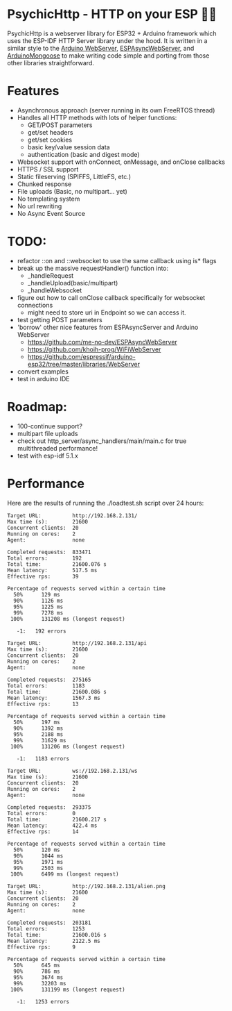 # PsychicHttp - HTTP on your ESP 🧙🔮

PsychicHttp is a webserver library for ESP32 + Arduino framework which uses the ESP-IDF HTTP Server library under the hood.  It is written in a similar style to the [Arduino WebServer](https://github.com/espressif/arduino-esp32/tree/master/libraries/WebServer), [ESPAsyncWebServer](https://github.com/me-no-dev/ESPAsyncWebServer), and [ArduinoMongoose](https://github.com/jeremypoulter/ArduinoMongoose) to make writing code simple and porting from those other libraries straightforward.

# Features

* Asynchronous approach (server running in its own FreeRTOS thread)
* Handles all HTTP methods with lots of helper functions:
    * GET/POST parameters
    * get/set headers
    * get/set cookies
    * basic key/value session data
    * authentication (basic and digest mode)
* Websocket support with onConnect, onMessage, and onClose callbacks
* HTTPS / SSL support
* Static fileserving (SPIFFS, LittleFS, etc.)
* Chunked response
* File uploads (Basic, no multipart... yet)
* No templating system
* No url rewriting
* No Async Event Source

# TODO:

* refactor ::on and ::websocket to use the same callback using is* flags
* break up the massive requestHandler() function into:
  * _handleRequest
  * _handleUpload(basic/multipart)
  * _handleWebsocket
* figure out how to call onClose callback specifically for websocket connections
  * might need to store uri in Endpoint so we can access it.
* test getting POST parameters
* 'borrow' other nice features from ESPAsyncServer and Arduino WebServer
    * https://github.com/me-no-dev/ESPAsyncWebServer
    * https://github.com/khoih-prog/WiFiWebServer
    * https://github.com/espressif/arduino-esp32/tree/master/libraries/WebServer
* convert examples
* test in arduino IDE

# Roadmap:

* 100-continue support?
* multipart file uploads
* check out http_server/async_handlers/main/main.c for true multithreaded performance!
* test with esp-idf 5.1.x

# Performance

Here are the results of running the ./loadtest.sh script over 24 hours:

```
Target URL:          http://192.168.2.131/
Max time (s):        21600
Concurrent clients:  20
Running on cores:    2
Agent:               none

Completed requests:  833471
Total errors:        192
Total time:          21600.076 s
Mean latency:        517.5 ms
Effective rps:       39

Percentage of requests served within a certain time
  50%      129 ms
  90%      1126 ms
  95%      1225 ms
  99%      7278 ms
 100%      131208 ms (longest request)

   -1:   192 errors

Target URL:          http://192.168.2.131/api
Max time (s):        21600
Concurrent clients:  20
Running on cores:    2
Agent:               none

Completed requests:  275165
Total errors:        1183
Total time:          21600.086 s
Mean latency:        1567.3 ms
Effective rps:       13

Percentage of requests served within a certain time
  50%      197 ms
  90%      1392 ms
  95%      2188 ms
  99%      31629 ms
 100%      131206 ms (longest request)

   -1:   1183 errors

Target URL:          ws://192.168.2.131/ws
Max time (s):        21600
Concurrent clients:  20
Running on cores:    2
Agent:               none

Completed requests:  293375
Total errors:        0
Total time:          21600.217 s
Mean latency:        422.4 ms
Effective rps:       14

Percentage of requests served within a certain time
  50%      120 ms
  90%      1044 ms
  95%      1971 ms
  99%      2503 ms
 100%      6499 ms (longest request)

Target URL:          http://192.168.2.131/alien.png
Max time (s):        21600
Concurrent clients:  20
Running on cores:    2
Agent:               none

Completed requests:  203181
Total errors:        1253
Total time:          21600.016 s
Mean latency:        2122.5 ms
Effective rps:       9

Percentage of requests served within a certain time
  50%      645 ms
  90%      786 ms
  95%      3674 ms
  99%      32203 ms
 100%      131199 ms (longest request)

   -1:   1253 errors
```